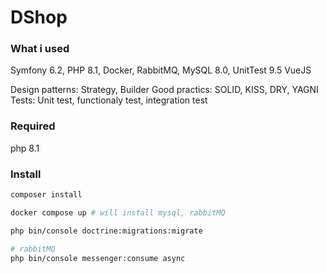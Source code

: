 # DShop


### What i used

Symfony 6.2, 
PHP 8.1,
Docker,
RabbitMQ,
MySQL 8.0,
UnitTest 9.5
VueJS

Design patterns: Strategy, Builder
Good practics: SOLID, KISS, DRY, YAGNI
Tests: Unit test, functionaly test, integration test


### Required

php 8.1

### Install

```bash
composer install

docker compose up # will install mysql, rabbitMQ

php bin/console doctrine:migrations:migrate

# rabbitMQ
php bin/console messenger:consume async

```